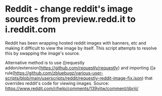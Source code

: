 # Reddit - change reddit's image sources from preview.redd.it to i.reddit.com

Reddit has been wrapping hosted reddit images with banners, etc and making it difficult to view the image by itself. This script attempts to resolve this by swapping the image's source.


Alternative method is to use ([requestly addon/extension]https://github.com/requestly/requestly) and importing ([a rule]https://github.com/zbluebugz/various-user-scripts/blob/main/userscripts/reddit/requestly-reddit-image-fix.json) that overrides reddit's code for viewing images.
Source: https://www.reddit.com/r/help/comments/139vitw/comment/jjbriij/
